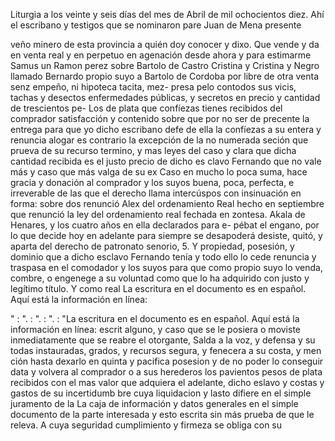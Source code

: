 Liturgia a los veinte y seis días del mes de Abril de mil ochocientos diez. Ahí el escribano y testigos que se nominaron pare
Juan de Mena
presente

veño minero de esta provincia a quién doy conocer y dixo. Que vende y da en venta real y en perpetuo en agenación desde ahora y para estimarme Samus un Ramon perez sobre Bartolo de Castro Cristina y Cristina y
Negro llamado Bernardo propio suyo a Bartolo de Cordoba por libre de otra venta senz empeño, ni hipoteca tacita, mez- presa pelo contodos sus vicis, tachas y desectos enfermedades públicas, y secretos en precio y cantidad de trescientos pe-
Los de plata que confíezas tienes recibidos del comprador satisfacción y contenido sobre que por no ser de precente la entrega para que yo dicho escribano defe de ella la confíezas a su entera
y renuncia alogar es contrario la excepción de la no numerada
seción que prueva de su recurso termino, y mas leyes del caso y
clara que dicha cantidad recibida es el justo precio de dicho es
clavo Fernando que no vale más y caso que más valga de su ex
Caso en mucho lo poca suma, hace gracia y donación al comprador y los suyos buena, poca, perfecta, e irreverable de las que el derecho llama intercúspos con insinuación en forma: sobre dos renunció Alex del ordenamiento Real hecho en septiembre
que renunció la ley del ordenamiento real fechada en zontesa. Akala de Henares, y los cuatro años en ella declarados para e-
pébat el engano, por lo que decide hoy en adelante para siempre se desapoderá desiste, quitó, y aparta del derecho de patronato senorio,
5. Y propiedad, posesión, y dominio que a dicho esclavo Fernando tenía y todo ello lo cede renuncia y traspasa en el comodador y los suyos para que como propio suyo lo venda, combre, o engenege a su voluntad como que lo ha adquirido con justo y legítimo título. Y como real
La escritura en el documento es en español. Aquí está la información en línea:

" : ". : ". : ". : "La escritura en el documento es en español. Aquí está la información en línea: escrit
alguno,
y caso que se le posiera o moviste inmediatamente que
se reabre el otorgante, Salda a la voz, y defensa y su todas
instauradas, grados, y recursos segura, y fenecera a su costa,
y men
ción hasta dexarlo en quinta y pacifica posesion y de no poder
lo conseguir data y volvera al comprador o a sus herederos los
pavientos pesos de plata recibidos con el mas valor que adquiera
el adelante, dicho eslavo y costas y gastos de su incertidumb
bre cuya liquidacion y lasto difiere en el simple juramento de la
La caja de información y datos generales en el simple documento de la parte interesada y esto escrita sin más prueba de que le releva. A cuya seguridad cumplimiento y firmeza se obliga con su